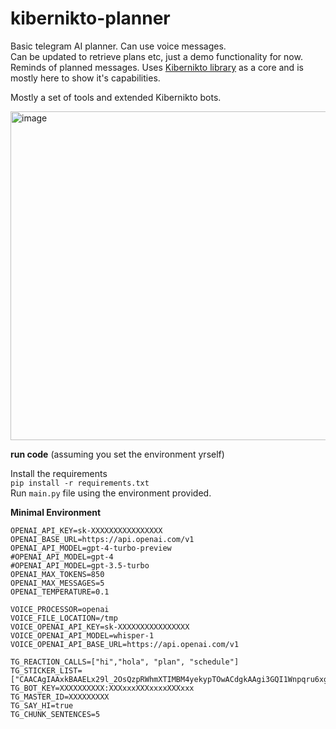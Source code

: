 # kibernikto-planner

Basic telegram AI planner. Can use voice messages.  
Can be updated to retrieve plans etc, just a demo functionality for now.
Reminds of planned messages.
Uses [Kibernikto library](https://github.com/solovieff/kibernikto) as a core and is mostly here to show it's
capabilities.

Mostly a set of tools and extended Kibernikto bots.

<img width="526" alt="image" src="https://github.com/solovieff/kibernikto-planner/assets/5033247/c3801b89-fa7f-4840-963b-db1a1c439214">


**run code**
(assuming you set the environment yrself)

Install the requirements  
`pip install -r requirements.txt`  
Run `main.py` file using the environment provided.

**Minimal Environment**

```dotenv
OPENAI_API_KEY=sk-XXXXXXXXXXXXXXXX
OPENAI_BASE_URL=https://api.openai.com/v1
OPENAI_API_MODEL=gpt-4-turbo-preview
#OPENAI_API_MODEL=gpt-4
#OPENAI_API_MODEL=gpt-3.5-turbo
OPENAI_MAX_TOKENS=850
OPENAI_MAX_MESSAGES=5
OPENAI_TEMPERATURE=0.1

VOICE_PROCESSOR=openai
VOICE_FILE_LOCATION=/tmp
VOICE_OPENAI_API_KEY=sk-XXXXXXXXXXXXXXXX
VOICE_OPENAI_API_MODEL=whisper-1
VOICE_OPENAI_API_BASE_URL=https://api.openai.com/v1

TG_REACTION_CALLS=["hi","hola", "plan", "schedule"]
TG_STICKER_LIST=["CAACAgIAAxkBAAELx29l_2OsQzpRWhmXTIMBM4yekypTOwACdgkAAgi3GQI1Wnpqru6xgTQE"]
TG_BOT_KEY=XXXXXXXXXX:XXXxxxXXXxxxxXXXxxx
TG_MASTER_ID=XXXXXXXXX
TG_SAY_HI=true
TG_CHUNK_SENTENCES=5

```
